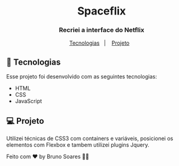 
<h1 align="center">
  Spaceflix
</h1>
<h3 align="center">
  Recriei a interface do Netflix
  </h3>

<p align="center">
  <a href="#-tecnologias">Tecnologias</a>&nbsp;&nbsp;&nbsp;|&nbsp;&nbsp;&nbsp;
  <a href="#-projeto">Projeto</a>&nbsp;&nbsp;&nbsp;
  
</p>







## 🚀 Tecnologias

Esse projeto foi desenvolvido com as seguintes tecnologias:

- HTML
- CSS
- JavaScript


## 💻 Projeto

 Utilizei técnicas de CSS3 com containers e variáveis,  posicionei os elementos com Flexbox e  tambem utilizei plugins Jquery.





Feito com ♥ by Bruno Soares 👋🏽
